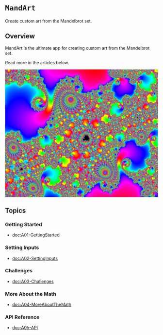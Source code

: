 # ``MandArt``

Create custom art from the Mandelbrot set.


## Overview

MandArt is the ultimate app for creating custom art from the Mandelbrot set. 

Read more in the articles below.

![Example](mandart.png)

## Topics

### Getting Started

- <doc:A01-GettingStarted>

### Setting Inputs

- <doc:A02-SettingInputs>

### Challenges

- <doc:A03-Challenges>

### More About the Math

- <doc:A04-MoreAboutTheMath>

### API Reference 

- <doc:A05-API>
